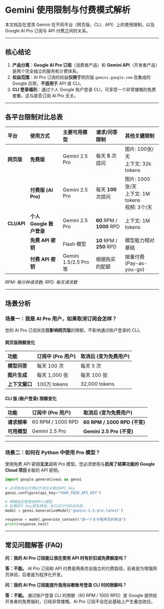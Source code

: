 # Gemini 使用限制与付费模式解析

本文档旨在澄清 Gemini 在不同平台（网页版、CLI、API）上的使用限制，以及 Google AI Pro 订阅与 API 付费之间的关系。

---

## 核心结论

1.  **产品分离**：**Google AI Pro 订阅**（消费者产品）和 **Gemini API**（开发者产品）是两个完全独立的服务和计费体系。
2.  **权益范围**：AI Pro 订阅的权益**仅限于**网页版 `gemini.google.com` 及集成的 Google 应用，**不适用于** API 或 CLI。
3.  **CLI 登录福利**：通过个人 Google 账户登录 CLI，可享受一个非常慷慨的免费套餐，这与是否订阅 AI Pro 无关。

---

## 各平台限制对比总表

| 平台 | 使用方式 | 主要可用模型 | 请求/问答限制 | 其他关键限制 |
| :--- | :--- | :--- | :--- | :--- |
| **网页版** | **免费版** | Gemini 2.5 Pro | 每天 **5** 次提问 | 图片: 100张/天<br>上下文: 32k tokens |
| | **付费版 (AI Pro)** | Gemini 2.5 Pro | 每天 **100** 次提问 | 图片: 1000张/天<br>上下文: 1M tokens<br>视频: 3个/天 |
| **CLI/API** | **个人 Google 账户登录** | Gemini 2.5 Pro | **60** RPM / **1000** RPD | 上下文: 1M tokens |
| | **免费 API 密钥** | Flash 模型 | **10** RPM / **250** RPD | 模型能力相对基础 |
| | **付费 API 密钥** | Gemini 1.5/2.5 Pro 等 | 根据购买的配额 | 按量付费 (Pay-as-you-go) |

*RPM: 每分钟请求数; RPD: 每天请求数*

---

## 场景分析

### 场景一：我是 AI Pro 用户，如果取消订阅会怎样？

您的 AI Pro 订阅状态**仅影响网页版**的限额，不影响通过账户登录的 CLI。

#### **网页版**限额变化

| 功能 | 订阅中 (Pro 用户) | 取消后 (变为免费用户) |
| :--- | :--- | :--- |
| **模型问答** | 每天 100 次 | 每天 5 次 |
| **图片生成** | 每天 1,000 张 | 每天 100 张 |
| **上下文窗口** | 100万 tokens | 32,000 tokens |

#### **CLI 版 (账户登录)** 限额变化

| 功能 | 订阅中 (Pro 用户) | 取消后 (变为免费用户) |
| :--- | :--- | :--- |
| **请求频率** | 60 RPM / 1000 RPD | **60 RPM / 1000 RPD (不变)** |
| **可用模型** | Gemini 2.5 Pro | **Gemini 2.5 Pro (不变)** |

---

### 场景二：如何在 Python 中使用 Pro 模型？

使用免费 API 密钥**无法**调用 Pro 模型。您必须使用与**启用了结算功能的 Google Cloud 项目**关联的 API 密钥。

```python
import google.generativeai as genai

# 必须使用与付费GCP项目关联的API Key
genai.configure(api_key="YOUR_PAID_API_KEY")

# 明确指定要使用的Pro模型
# 如果API Key是免费版，执行这行代码会失败
model = genai.GenerativeModel('gemini-1.5-pro-latest')

response = model.generate_content("讲一个关于程序员的笑话")
print(response.text)
```

---

## 常见问题解答 (FAQ)

**问：我的 AI Pro 订阅能让我在使用 API 时有折扣或免费额度吗？**

**答：不能。** AI Pro 订阅和 API 付费是两条完全独立的付费路径。前者是为增强网页体验，后者是为程序化开发。

**问：我的 AI Pro 订阅能提升我用谷歌账号登录 CLI 时的限额吗？**

**答：不能。** 通过账户登录 CLI 的限额（60 RPM / 1000 RPD）是 Google 提供给开发者的免费福利，已经非常慷慨。AI Pro 订阅不会在此基础上产生叠加效应。
